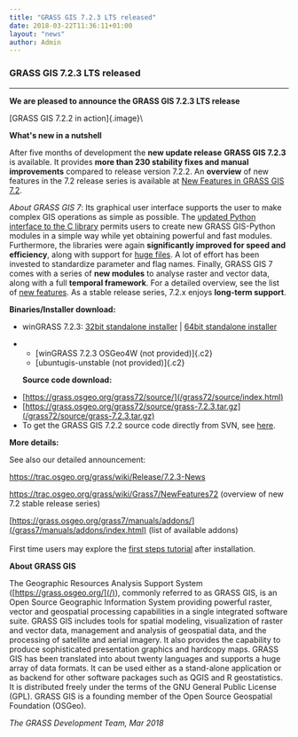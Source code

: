 ```yaml
---
title: "GRASS GIS 7.2.3 LTS released"
date: 2018-03-22T11:36:11+01:00
layout: "news"
author: Admin
---
```


### GRASS GIS 7.2.3 LTS released

------------------------------------------------------------------------

**We are pleased to announce the **GRASS GIS 7.2.3 LTS **release******

[GRASS GIS 7.2.2 in action]{.image}\

**What's new in a nutshell**

After five months of development the **new update release** **GRASS GIS
7.2.3** is available. It provides **more than 230 stability fixes and
manual improvements** compared to release version 7.2.2. An **overview**
of new features in the 7.2 release series is available at [New Features
in GRASS GIS
7.2](https://trac.osgeo.org/grass/wiki/Grass7/NewFeatures72).

*About GRASS GIS 7*: Its graphical user interface supports the user to
make complex GIS operations as simple as possible. The [updated Python
interface to the C
library](/grass72/manuals/libpython/index.html) permits users
to create new GRASS GIS-Python modules in a simple way while yet
obtaining powerful and fast modules. Furthermore, the libraries were
again **significantly improved for speed and efficiency**, along with
support for [huge
files](https://grasswiki.osgeo.org/wiki/Category:Massive_data_analysis).
A lot of effort has been invested to standardize parameter and flag
names. Finally, GRASS GIS 7 comes with a series of **new modules** to
analyse raster and vector data, along with a full **temporal
framework**. For a detailed overview, see the list of [new
features](https://trac.osgeo.org/grass/wiki/Grass7/NewFeatures72). As a
stable release series, 7.2.x enjoys **long-term support**.

**Binaries/Installer download:**

-   winGRASS 7.2.3: [32bit standalone
    installer](/grass72/binary/mswindows/native/x86/WinGRASS-7.2.3-1-Setup-x86.exe)
    \| [64bit standalone
    installer](/grass72/binary/mswindows/native/x86_64/WinGRASS-7.2.3-1-Setup-x86_64.exe)
-   -   [winGRASS 7.2.3 OSGeo4W (not provided)]{.c2}
    -   [ubuntugis-unstable (not provided)]{.c2}

    **Source code download:**

<!-- -->

-   [https://grass.osgeo.org/grass72/source/](/grass72/source/index.html)
-   [https://grass.osgeo.org/grass72/source/grass-7.2.3.tar.gz](/grass72/source/grass-7.2.3.tar.gz)
-   To get the GRASS GIS 7.2.2 source code directly from SVN, see
    [here](https://trac.osgeo.org/grass/wiki/Release/7.2.3-News#SVNSourceCode).

**More details:**

See also our detailed announcement:


<https://trac.osgeo.org/grass/wiki/Release/7.2.3-News>



<https://trac.osgeo.org/grass/wiki/Grass7/NewFeatures72> (overview of
new 7.2 stable release series)



[https://grass.osgeo.org/grass7/manuals/addons/](/grass7/manuals/addons/index.html)
(list of available addons)\
\
First time users may explore the [first steps
tutorial](/documentation/first-time-users/index.html) after
installation.


**About GRASS GIS**

The Geographic Resources Analysis Support System
([https://grass.osgeo.org/](/)), commonly referred
to as GRASS GIS, is an Open Source Geographic Information System
providing powerful raster, vector and geospatial processing capabilities
in a single integrated software suite. GRASS GIS includes tools for
spatial modeling, visualization of raster and vector data, management
and analysis of geospatial data, and the processing of satellite and
aerial imagery. It also provides the capability to produce sophisticated
presentation graphics and hardcopy maps. GRASS GIS has been translated
into about twenty languages and supports a huge array of data formats.
It can be used either as a stand-alone application or as backend for
other software packages such as QGIS and R geostatistics. It is
distributed freely under the terms of the GNU General Public License
(GPL). GRASS GIS is a founding member of the Open Source Geospatial
Foundation (OSGeo).

*The GRASS Development Team, Mar 2018*

